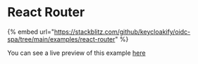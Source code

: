 # React Router

{% embed url="https://stackblitz.com/github/keycloakify/oidc-spa/tree/main/examples/react-router" %}

You can see a live preview of this example [here](https://example-react-router.oidc-spa.dev/)
